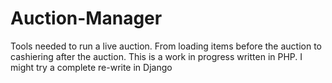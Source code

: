 # Auction-Manager
Tools needed to run a live auction.  From loading items before the auction to cashiering after the auction.  This is a work in progress written in PHP.  I might try a complete re-write in Django 
